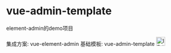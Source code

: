 # vue-admin-template

element-admin的demo项目

集成方案: vue-element-admin
基础模板: vue-admin-template
[<img src="https://www.baidu.com/img/PCtm_d9c8750bed0b3c7d089fa7d55720d6cf.png" alt="IE / Edge" width="24px" height="24px" />](http://godban.github.io/browsers-support-badges/)
